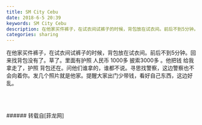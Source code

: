 ```yaml
---
title: SM City Cebu
date: 2018-6-5 20:39
keywords: SM City Cebu
description: 在他家买件裤子，在试衣间试裤子的时候，背包放在试衣间。前后不到5分钟。回来找背包没有了。草了。里面有护照 人民币 1000多 披索3000多 。他把钱 给我拿走了，护照 背包还在。问他们谁拿的，谁都不说。寻思找警察，这边警察也不会向着你。发几个照片就是他家。提醒大家出门少带钱，看好自己东西，这边好乱。
categories: sharing
---
```

<td class="t_f" id="postmessage_1394240">

在他家买件裤子，在试衣间试裤子的时候，背包放在试衣间。前后不到5分钟。回来找背包没有了。草了。里面有护照 人民币 1000多 披索3000多 。他把钱 给我拿走了，护照 背包还在。问他们谁拿的，谁都不说。寻思找警察，这边警察也不会向着你。发几个照片就是他家。提醒大家出门少带钱，看好自己东西，这边好乱。<br/>
<img alt="" border="0" class="zoom" data-cf-modified-e831a0ca42627f6fd4437e01-="" file="http://www.flw.ph/data/appbyme/upload/image/201806/05/3g55O8l3Kqqe.jpg" id="aimg_jzfiS" lazyloadthumb="1" onclick="" onmouseover="" src="http://www.flw.ph/data/appbyme/upload/image/201806/05/3g55O8l3Kqqe.jpg"/><br/>
<br/>
<img alt="" border="0" class="zoom" data-cf-modified-e831a0ca42627f6fd4437e01-="" file="http://www.flw.ph/data/appbyme/upload/image/201806/05/Ri5fYz3VQj5x.jpg" id="aimg_RB4XF" lazyloadthumb="1" onclick="" onmouseover="" src="http://www.flw.ph/data/appbyme/upload/image/201806/05/Ri5fYz3VQj5x.jpg"/><br/>
<br/>
<img alt="" border="0" class="zoom" data-cf-modified-e831a0ca42627f6fd4437e01-="" file="http://www.flw.ph/data/appbyme/upload/image/201806/05/OnNAxtkWWuS8.jpg" id="aimg_C4MG0" lazyloadthumb="1" onclick="" onmouseover="" src="http://www.flw.ph/data/appbyme/upload/image/201806/05/OnNAxtkWWuS8.jpg"/><br/>
<br/>
</td>
###### 转载自[菲龙网]